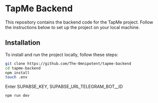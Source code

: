 # TapMe Backend

This repository contains the backend code for the TapMe project. Follow the instructions below to set up the project on your local machine.

## Installation

To install and run the project locally, follow these steps:

```bash
git clone https://github.com/The-0mnipotent/tapme-backend
cd tapme-backend
npm install
touch .env
```
Enter SUPABSE_KEY, SUPABSE_URL,TELEGRAM_BOT__ID

```bash
npm run dev
